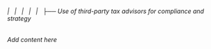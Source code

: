 ###### |   |   |   |   |   ├── Use of third-party tax advisors for compliance and strategy

*Add content here*